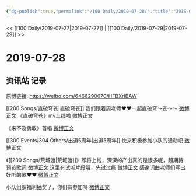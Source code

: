 ```yaml
---
{"dg-publish":true,"permalink":"/100 Daily/2019-07-28/","title":"2019-07-28","created":"2023-03-27T16:53:42.498+08:00","updated":"2023-03-27T16:54:50.729+08:00"}
---
```



<< [[100 Daily/2019-07-27\|2019-07-27]] | [[100 Daily/2019-07-29\|2019-07-29]] >>

# 2019-07-28

## 资讯站 记录

原博链接: https://weibo.com/6466290670/HFBXrlBAW

[[200 Songs/直破穹苍\|直破穹苍]]
我们跟着周老师❤️❤️一起直破穹～苍～～ [微博正文](https://m.weibo.cn/6466290670/4399121903060032)
《直破穹苍》mv上线啦 [微博正文](https://m.weibo.cn/6466290670/4398998503072733)

《来不及勇敢》首唱 [微博正文](https://m.weibo.cn/6466290670/4398960070031714)

[[300 Events/304 Others/出道5周年\|出道5周年]]
快来积极参加小队的活动吧 [微博正文](https://m.weibo.cn/6466290670/4399032778627605)

《[[200 Songs/荒城渡\|荒城渡]]》即将上线，深深的产出真的是很多呢，超期待
预览歌词 [微博正文](https://m.weibo.cn/6466290670/4399051950349407)
这里有试听片段哦，先过过瘾 [微博正文](https://m.weibo.cn/6466290670/4399123522233028)
感谢词曲老师们写出好听的歌❤️❤️ [微博正文](https://m.weibo.cn/6466290670/4399129293904044)

小队组织福利抽奖了，你们有参加吗 [微博正文](https://m.weibo.cn/6466290670/4399128727457025)
